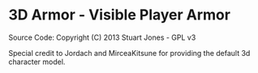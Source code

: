 3D Armor - Visible Player Armor
===============================

Source Code: Copyright (C) 2013 Stuart Jones - GPL v3

Special credit to Jordach and MirceaKitsune for providing the default 3d character model.

